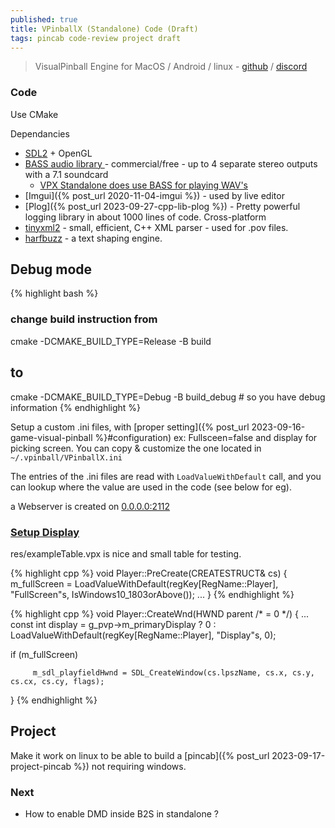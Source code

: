 ```yaml
---
published: true
title: VPinballX (Standalone) Code (Draft)
tags: pincab code-review project draft
---
```

> VisualPinball Engine for MacOS / Android / linux - [github](https://github.com/vpinball/vpinball/tree/standalone/standalone) / [discord](https://discord.com/channels/652274650524418078/1076655472846831667)

### Code 
Use CMake

Dependancies
- [SDL2](https://www.libsdl.org/) + OpenGL
- [BASS audio library ](https://www.un4seen.com/) - commercial/free - up to 4 separate stereo outputs with a 7.1 soundcard 
	- [VPX Standalone does use BASS for playing WAV's](https://github.com/vpinball/vpinball/issues/572#issuecomment-1644635921)
- [Imgui]({% post_url 2020-11-04-imgui %}) - used by live editor 
- [Plog]({% post_url 2023-09-27-cpp-lib-plog %}) - Pretty powerful logging library in about 1000 lines of code. Cross-platform
- [tinyxml2](https://github.com/leethomason/tinyxml2) -  small, efficient, C++ XML parser - used for .pov files.
- [harfbuzz](https://github.com/harfbuzz/harfbuzz) - a text shaping engine.

##  Debug mode

{% highlight bash %}
### change build instruction from 
cmake -DCMAKE_BUILD_TYPE=Release -B build
## to 
cmake -DCMAKE_BUILD_TYPE=Debug -B build_debug # so you have debug information
{% endhighlight %}

Setup a custom .ini files, with [proper setting]({% post_url 2023-09-16-game-visual-pinball %}#configuration) ex: Fullsceen=false and display for picking screen.
You can copy & customize the one located in `~/.vpinball/VPinballX.ini`

The entries of the .ini files are read with `LoadValueWithDefault` call, and you can lookup where the value are used in the code (see below for eg).

a Webserver is created on [0.0.0.0:2112](http://0.0.0.0:2112)

### [Setup Display](https://github.com/vpinball/vpinball/blob/6f84b57c90903a7c91eb495e5790f43032c845ae/pin/player.cpp#L496C1-L496C46)

res/exampleTable.vpx is nice and small table for testing.

{% highlight cpp %}
void Player::PreCreate(CREATESTRUCT& cs) {
    m_fullScreen = LoadValueWithDefault(regKey[RegName::Player], "FullScreen"s, IsWindows10_1803orAbove());
    ...
}
{% endhighlight %}

{% highlight cpp %}
void Player::CreateWnd(HWND parent /* = 0 */) {
...
   const int display = g_pvp->m_primaryDisplay ? 0 : LoadValueWithDefault(regKey[RegName::Player], "Display"s, 0);
   
   if (m_fullScreen) 
   
         m_sdl_playfieldHwnd = SDL_CreateWindow(cs.lpszName, cs.x, cs.y, cs.cx, cs.cy, flags);
}
{% endhighlight %}


## Project

Make it work on linux to be able to build a [pincab]({% post_url 2023-09-17-project-pincab %}) not requiring windows.

### Next

- How to enable DMD inside B2S in standalone ?
